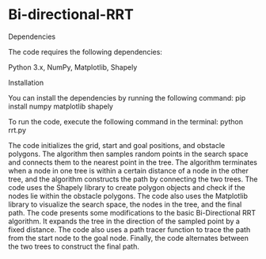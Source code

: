 # Bi-directional-RRT

Dependencies

The code requires the following dependencies:

Python 3.x, 
NumPy, 
Matplotlib, 
Shapely

Installation

You can install the dependencies by running the following command:
  pip install numpy matplotlib shapely

To run the code, execute the following command in the terminal:
  python rrt.py

The code initializes the grid, start and goal positions, and obstacle polygons. 
The algorithm then samples random points in the search space and connects them to the nearest point in the tree. 
The algorithm terminates when a node in one tree is within a certain distance of a node in the other tree, and the algorithm constructs the path by connecting the two trees.
The code uses the Shapely library to create polygon objects and check if the nodes lie within the obstacle polygons. 
The code also uses the Matplotlib library to visualize the search space, the nodes in the tree, and the final path.
The code presents some modifications to the basic Bi-Directional RRT algorithm. 
It expands the tree in the direction of the sampled point by a fixed distance. 
The code also uses a path tracer function to trace the path from the start node to the goal node. 
Finally, the code alternates between the two trees to construct the final path.
